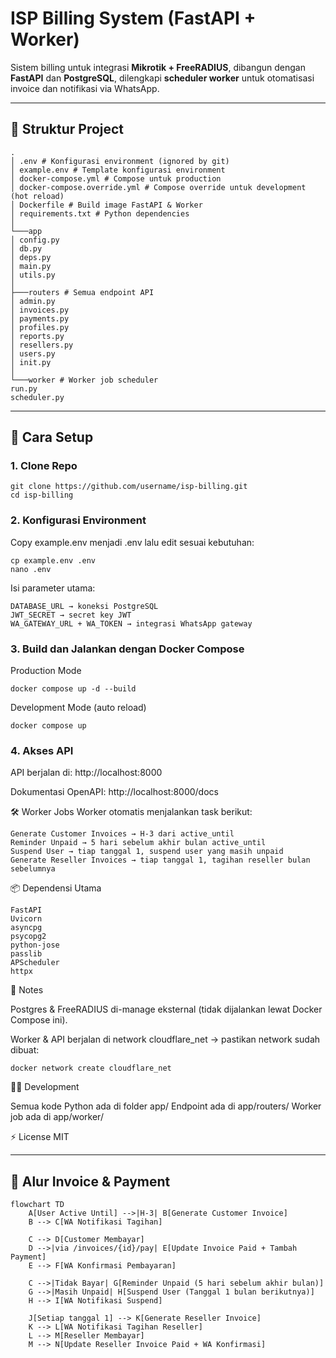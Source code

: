# ISP Billing System (FastAPI + Worker)

Sistem billing untuk integrasi **Mikrotik + FreeRADIUS**, dibangun dengan **FastAPI** dan **PostgreSQL**, dilengkapi **scheduler worker** untuk otomatisasi invoice dan notifikasi via WhatsApp.

---

## 📂 Struktur Project
```
.
│ .env # Konfigurasi environment (ignored by git)
│ example.env # Template konfigurasi environment
│ docker-compose.yml # Compose untuk production
│ docker-compose.override.yml # Compose override untuk development (hot reload)
│ Dockerfile # Build image FastAPI & Worker
│ requirements.txt # Python dependencies
│
└───app
│ config.py
│ db.py
│ deps.py
│ main.py
│ utils.py
│
├───routers # Semua endpoint API
│ admin.py
│ invoices.py
│ payments.py
│ profiles.py
│ reports.py
│ resellers.py
│ users.py
│ init.py
│
└───worker # Worker job scheduler
run.py
scheduler.py
``` 

---

## 🚀 Cara Setup

### 1. Clone Repo
```
git clone https://github.com/username/isp-billing.git
cd isp-billing
```
### 2. Konfigurasi Environment
Copy example.env menjadi .env lalu edit sesuai kebutuhan:

```
cp example.env .env
nano .env
```

Isi parameter utama:
```
DATABASE_URL → koneksi PostgreSQL
JWT_SECRET → secret key JWT
WA_GATEWAY_URL + WA_TOKEN → integrasi WhatsApp gateway
```
### 3. Build dan Jalankan dengan Docker Compose

Production Mode
```
docker compose up -d --build
```

Development Mode (auto reload)
```
docker compose up
```
### 4. Akses API
API berjalan di: http://localhost:8000

Dokumentasi OpenAPI: http://localhost:8000/docs

🛠 Worker Jobs
Worker otomatis menjalankan task berikut:
```
Generate Customer Invoices → H-3 dari active_until
Reminder Unpaid → 5 hari sebelum akhir bulan active_until
Suspend User → tiap tanggal 1, suspend user yang masih unpaid
Generate Reseller Invoices → tiap tanggal 1, tagihan reseller bulan sebelumnya
```
📦 Dependensi Utama
```
FastAPI
Uvicorn
asyncpg
psycopg2
python-jose
passlib
APScheduler
httpx
```
📌 Notes

Postgres & FreeRADIUS di-manage eksternal (tidak dijalankan lewat Docker Compose ini).

Worker & API berjalan di network cloudflare_net → pastikan network sudah dibuat:
```
docker network create cloudflare_net
```
🧑‍💻 Development

Semua kode Python ada di folder app/
Endpoint ada di app/routers/
Worker job ada di app/worker/

⚡ License
MIT 

--- 

## 🔄 Alur Invoice & Payment

```mermaid
flowchart TD
    A[User Active Until] -->|H-3| B[Generate Customer Invoice]
    B --> C[WA Notifikasi Tagihan]

    C --> D[Customer Membayar]
    D -->|via /invoices/{id}/pay| E[Update Invoice Paid + Tambah Payment]
    E --> F[WA Konfirmasi Pembayaran]

    C -->|Tidak Bayar| G[Reminder Unpaid (5 hari sebelum akhir bulan)]
    G -->|Masih Unpaid| H[Suspend User (Tanggal 1 bulan berikutnya)]
    H --> I[WA Notifikasi Suspend]

    J[Setiap tanggal 1] --> K[Generate Reseller Invoice]
    K --> L[WA Notifikasi Tagihan Reseller]
    L --> M[Reseller Membayar]
    M --> N[Update Reseller Invoice Paid + WA Konfirmasi]
```